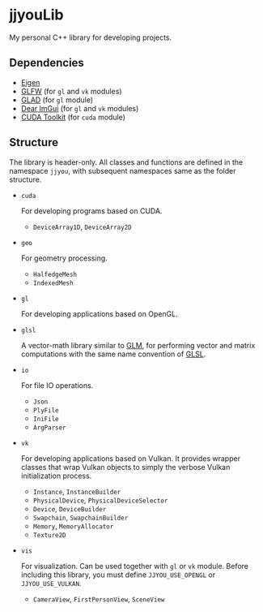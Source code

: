 # jjyouLib
My personal C++ library for developing projects.

## Dependencies

- [Eigen](http://eigen.tuxfamily.org/)
- [GLFW](https://www.glfw.org/) (for `gl` and `vk` modules)
- [GLAD](https://glad.dav1d.de/) (for `gl` module)
- [Dear ImGui](https://github.com/ocornut/imgui) (for `gl` and `vk` modules)
- [CUDA Toolkit](https://developer.nvidia.com/cuda-toolkit) (for `cuda` module)

## Structure

The library is header-only. All classes and functions are defined in the namespace `jjyou`, with subsequent namespaces same as the folder structure. 

- `cuda`

  For developing programs based on CUDA.

  - `DeviceArray1D`, `DeviceArray2D`

- `geo`

  For geometry processing.

  - `HalfedgeMesh`
  - `IndexedMesh`

- `gl`

  For developing applications based on OpenGL.

- `glsl`

  A vector-math library similar to [GLM](https://github.com/g-truc/glm), for performing vector and matrix computations with the same name convention of [GLSL](https://www.khronos.org/opengl/wiki/OpenGL_Shading_Language).

- `io`

  For file IO operations.

  - `Json`
  - `PlyFile`
  - `IniFile`
  - `ArgParser`

- `vk`

  For developing applications based on Vulkan. It provides wrapper classes that wrap Vulkan objects to simply the verbose Vulkan initialization process.
  
  - `Instance`, `InstanceBuilder`
  - `PhysicalDevice`, `PhysicalDeviceSelector`
  - `Device`, `DeviceBuilder`
  - `Swapchain`, `SwapchainBuilder`
  - `Memory`, `MemoryAllocator`
  - `Texture2D`
  
- `vis`

  For visualization. Can be used together with `gl` or `vk` module. Before including this library, you must define `JJYOU_USE_OPENGL` or `JJYOU_USE_VULKAN`.

  - `CameraView`, `FirstPersonView`, `SceneView`

